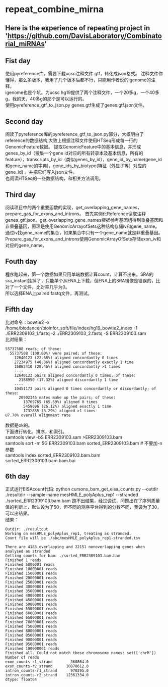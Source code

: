 # repeat_combine_mirna
## Here is the experience of repeating project in 'https://github.com/DavisLaboratory/Combinatorial_miRNAs'

## Fist day
使用pyreference库，需要下载ucsc注释文件.gtf，转化成json格式。
注释文件你懂得，那么多版本，我用了几个版本后都不行，只能用作者说的igenome的注释。  
igenome也是个坑。为ucsc hg19提供了两个注释文件，一个20多g，一个40多g，我的天，40多g的那个是可以运行的。  
使用pyreference_gtf_to_json.py genes.gtf生成了genes.gtf.json文件。  

## Second day
阅读了pyreference库的pyreference_gtf_to_json.py部分，大概明白了reference的数据结构,大致上根据注释文件使用HTSeq形成每一行的GenomicFeature数据。
提取GenomicFeature中的基本信息，并形成genes_by_id（搜集一个gene id对应的所有转录本及基本信息，所有的feature），transcripts_by_id（类似genes_by_id），gene_id_by_name(gene_id和gene_name的字典)，gene_ids_by_biotype(特征（外显子等）对应的gene_id)  。并把它们写入json文件。  
也阅读HTSeq的一些数据结构，和相关方法调用。

## Third day 
阅读项目中的两个重要函数的实现，get_overlapping_gene_names，prepare_gas_for_exons_and_introns。
首先实例化Reference读取注释genes_gtf.json。get_overlapping_gene_names根据参考基因组得到重叠基因和非重叠基因，原理是使用GenomicArrayofSets这种结构存储iv和gene_name。通过iv找gene_name的集合，如果集合中只有一个gene_name就是非重叠基因。  
Prepare_gas_for_exons_and_introns使用GenomicArrayOfSets存储exon_iv和对应的gene_name。

## Fouth day
程序跑起来，第一个数据如果只用单端数据计算count，计算不出来。SRA的sra_instant挂掉了，只能单个从ENA上下载，但ENA上的SRA镜像是错误的，比对了一个文件，比对率几乎为0。  
所以选择ENA上paired fastq文件，再测试。  

## Fifth day
比对命令：bowtie2 -x /home/biodancer/bioinfor_soft/file/index/hg19_bowtie2_index -1 ./ERR2309103_1.fastq -2 ./ERR2309103_2.fastq -S ERR2309103.sam  
比对结果：

```
55737508 reads; of these:
  55737508 (100.00%) were paired; of these:
    12640123 (22.68%) aligned concordantly 0 times
    27234975 (48.86%) aligned concordantly exactly 1 time
    15862410 (28.46%) aligned concordantly >1 times
    ----
    12640123 pairs aligned concordantly 0 times; of these:
      2188950 (17.32%) aligned discordantly 1 time
    ----
    10451173 pairs aligned 0 times concordantly or discordantly; of these:
      20902346 mates make up the pairs; of these:
        13709765 (65.59%) aligned 0 times
        5459696 (26.12%) aligned exactly 1 time
        1732885 (8.29%) aligned >1 times
87.70% overall alignment rate

```
数据是ok的。  
下面进行转化，排序，和索引。  
samtools view -bS ERR2309103.sam >ERR2309103.bam  
samtools sort -m 5G ERR2309103.bam sorted_ERR2309103.bam # 不要加-n参数  
samtools index sorted_ERR2309103.bam.bam sorted_ERR2309103.bam.bam.bai



## 6th day
正式运行EISAcount代码:
python cursons_bam_get_eisa_counts.py --outdir ./resultdir --sample-name mesHMLE_polyAplus_rep1 --stranded ./sorted_ERR2309103.bam.bam
跑不出结果，经过调试，问题出在了序列质量值的判断上，默认设为了50，但不同的测序平台得到的分数不同，我设为了30，可以出结果。  
结果：  
```
Outdir: ./resultout
Working on mesHMLE_polyAplus_rep1, treating as stranded.
Count file will be ./abc/mesHMLE_polyAplus_rep1-stranded.tsv

There are 4183 overlapping and 22151 nonoverlapping genes when analysed as stranded
Getting counts for bam: ./sorted_ERR2309103.bam.bam
Finished 1 reads
Finished 5000001 reads
Finished 10000001 reads
Finished 15000001 reads
Finished 20000001 reads
Finished 25000001 reads
Finished 30000001 reads
Finished 35000001 reads
Finished 40000001 reads
Finished 45000001 reads
Finished 50000001 reads
Finished 55000001 reads
Finished 60000001 reads
Finished 65000001 reads
Finished 70000001 reads
Finished 75000001 reads
Finished 80000001 reads
Finished 85000001 reads
Finished 90000001 reads
Finished 95000001 reads
Finished 100000001 reads
Finished all. Could not match these chromosome names: set(['chrM'])
Number of reads
exon_counts-r1_strand        360864.0
exon_counts-r2_strand      10870612.0
intron_counts-r1_strand      970295.0
intron_counts-r2_strand    12361334.0
dtype: float64
```

